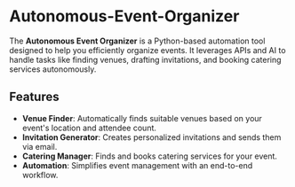 # Autonomous-Event-Organizer
The **Autonomous Event Organizer** is a Python-based automation tool designed to help you efficiently organize events. It leverages APIs and AI to handle tasks like finding venues, drafting invitations, and booking catering services autonomously.

## Features

- **Venue Finder**: Automatically finds suitable venues based on your event's location and attendee count.
- **Invitation Generator**: Creates personalized invitations and sends them via email.
- **Catering Manager**: Finds and books catering services for your event.
- **Automation**: Simplifies event management with an end-to-end workflow.

